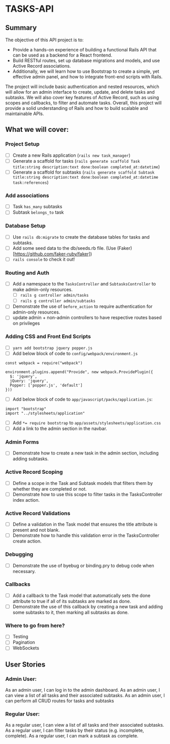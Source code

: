 # TASKS-API

## Summary

The objective of this API project is to:
- Provide a hands-on experience of building a functional Rails API that can be used as a backend for a React frontend. 
- Build RESTful routes, set up database migrations and models, and use Active Record associations. 
- Additionally, we will learn how to use Bootstrap to create a simple, yet effective admin panel, and how to integrate front-end scripts with Rails. 

The project will include basic authentication and nested resources, which will allow for an admin interface to create, update, and delete tasks and subtasks. We will also cover key features of Active Record, such as using scopes and callbacks, to filter and automate tasks. Overall, this project will provide a solid understanding of Rails and how to build scalable and maintainable APIs.

## What we will cover:
### Project Setup 

- [ ] Create a new Rails application  (`rails new task_manager`)
- [ ] Generate a scaffold for tasks  (`rails generate scaffold Task title:string description:text done:boolean completed_at:datetime`)
- [ ] Generate a scaffold for subtasks  (`rails generate scaffold Subtask title:string description:text done:boolean completed_at:datetime task:references`)

### Add associations
- [ ] Task `has_many` subtasks
- [ ] Subtask `belongs_to` task

### Database Setup 
- [ ] Use `rails db:migrate` to create the database tables for tasks and subtasks.
- [ ] Add some seed data to the db/seeds.rb file. (Use (Faker)[https://github.com/faker-ruby/faker])
- [ ] `rails console` to check it out!

### Routing and Auth 
- [ ] Add a namespace to the `TasksController` and `SubtasksController` to make admin-only resources.
  - [ ] `rails g controller admin/tasks `
  - [ ] `rails g controller admin/subtasks `
- [ ] Demonstrate the use of `before_action` to require authentication for admin-only resources.
- [ ] update admin + non-admin controllers to have respective routes based on privileges

### Adding CSS and Front End Scripts 
- [ ] `yarn add bootstrap jquery popper.js`
- [ ] Add below block of code to `config/webpack/environment.js`

```
const webpack = require("webpack") 

environment.plugins.append("Provide", new webpack.ProvidePlugin({ 
  $: 'jquery',
  jQuery: 'jquery',
  Popper: ['popper.js', 'default']
}))  
```

- [ ] Add below block of code to `app/javascript/packs/application.js`:

```
import "bootstrap"
import "../stylesheets/application"
```

- [ ] Add `*= require bootstrap` to `app/assets/stylesheets/application.css`
- [ ] Add a link to the admin section in the navbar.

### Admin Forms 
- [ ] Demonstrate how to create a new task in the admin section, including adding subtasks.

### Active Record Scoping 
- [ ] Define a scope in the Task and Subtask models that filters them by whether they are completed or not.
- [ ] Demonstrate how to use this scope to filter tasks in the TasksController index action.

### Active Record Validations 
- [ ] Define a validation in the Task model that ensures the title attribute is present and not blank.
- [ ] Demonstrate how to handle this validation error in the TasksController create action.

### Debugging 
- [ ] Demonstrate the use of byebug or binding.pry to debug code when necessary.

### Callbacks 
- [ ] Add a callback to the Task model that automatically sets the done attribute to true if all of its subtasks are marked as done.
- [ ] Demonstrate the use of this callback by creating a new task and adding some subtasks to it, then marking all subtasks as done.

### Where to go from here?
- [ ] Testing
- [ ] Pagination 
- [ ] WebSockets

## User Stories

### Admin User:
As an admin user, I can log in to the admin dashboard.
As an admin user, I can view a list of all tasks and their associated subtasks.
As an admin user, I can perform all CRUD routes for tasks and subtasks

### Regular User:
As a regular user, I can view a list of all tasks and their associated subtasks.
As a regular user, I can filter tasks by their status (e.g. incomplete, complete).
As a regular user, I can mark a subtask as complete.
